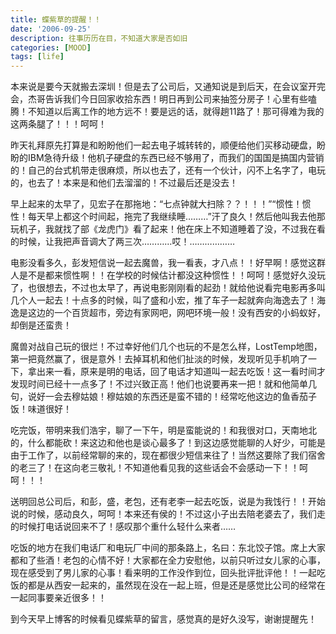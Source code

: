 ```yaml
---
title: 蝶紫草的提醒！！ 
date: '2006-09-25'
description: 往事历历在目，不知道大家是否如旧
categories: [MOOD]
tags: [life]
---
```



 本来说是要今天就搬去深圳！但是去了公司后，又通知说是到后天，在会议室开完会，杰哥告诉我们今日回家收拾东西！明日再到公司来抽签分房子！心里有些嗑腾！不知道以后离工作的地方远不！要是远的话，就得趟11路了！那可得难为我的这两条腿了！！！呵呵！

昨天礼拜原先打算是和盼盼他们一起去电子城转转的，顺便给他们买移动硬盘，盼盼的IBM急待升级！他机子硬盘的东西已经不够用了，而我们的国国是搞国内营销的！自己的台式机带走很麻烦，所以也去了，还有一个伙计，闪不上名字了，电玩的，也去了！本来是和他们去溜溜的！不过最后还是没去！

早上起来的太早了，见宏子在那拖地：“七点钟就大扫除？？！！！”“惯性！惯性！每天早上都这个时间起，拖完了我继续睡………”汗了良久！然后他叫我去他那玩机子，我就找了部《龙虎门》看了起来！他在床上不知道睡着了没，不过我在看的时候，让我把声音调大了两三次…………哎！………………

电影没看多久，彭发短信说一起去魔兽，我一看表，才八点！！好早啊！感觉这群人是不是都来惯性啊！！在学校的时候估计都没这种惯性！！呵呵！感觉好久没玩了，也很想去，不过也太早了，再说电影刚刚看的起劲！就给他说看完电影再多叫几个人一起去！十点多的时候，叫了盛和小宏，推了车子一起就奔向海逸去了！海逸是这边的一个百货超市，旁边有家网吧，网吧环境一般！没有西安的小蚂蚁好，却倒是还蛮贵！

魔兽对战自己玩的很烂！不过幸好他们几个也玩的不是怎么样，LostTemp地图，第一把竟然赢了，很是意外！去掉耳机和他们扯淡的时候，发现听见手机响了一下，拿出来一看，原来是明的电话，回了电话才知道叫一起去吃饭！这一看时间才发现时间已经十一点多了！不过兴致正高！他们也说要再来一把！就和他简单几句，说好一会去穆姑娘！穆姑娘的东西还是蛮不错的！经常吃他这边的鱼香茄子饭！味道很好！

吃完饭，带明来我们浩宇，聊了一下午，明是蛮能说的！和我很对口，天南地北的，什么都能砍！来这边和他也是谈心最多了！到这边感觉能聊的人好少，可能是由于工作了，以前经常聊的来的，现在都很少短信来往了！当然这要除了我们宿舍的老三了！在这向老三敬礼！不知道他看见我的这些话会不会感动一下！！呵呵！！！

送明回总公司后，和彭，盛，老包，还有老李一起去吃饭，说是为我饯行！！开始说的时候，感动良久，呵呵！本来还有侯的！不过这小子出去陪老婆去了，我们走的时候打电话说回来不了！感叹那个重什么轻什么来者……

吃饭的地方在我们电话厂和电玩厂中间的那条路上，名曰：东北饺子馆。席上大家都和了些酒！老包的心情不好！大家都在全力安慰他，以前只听过女儿家的心事，现在感受到了男儿家的心事！看来明的工作没作到位，回头批评批评他！！一起吃饭的都是从西安一起来的，虽然现在没在一起上班，但是还是感觉比公司的经常在一起同事要亲近很多！！   

到今天早上博客的时候看见蝶紫草的留言，感觉真的是好久没写，谢谢提醒先！
